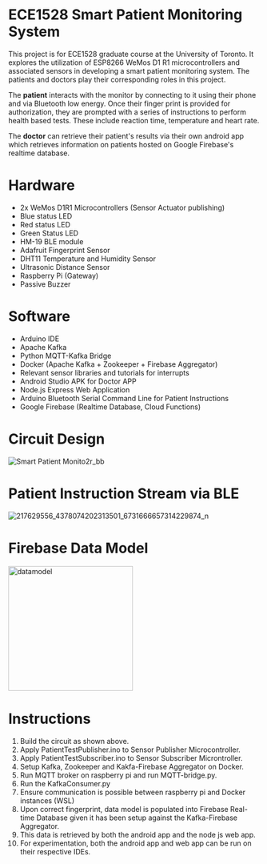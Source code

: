 # ECE1528 Smart Patient Monitoring System

This project is for ECE1528 graduate course at the University of Toronto.
It explores the utilization of ESP8266 WeMos D1 R1 microcontrollers and associated sensors in developing a smart patient monitoring system. The patients and doctors play their corresponding roles in this project.

The **patient** interacts with the monitor by connecting to it using their phone and via Bluetooth low energy. Once their finger print is provided for authorization, they are prompted with a series of instructions to perform health based tests. These include reaction time, temperature and heart rate.

The **doctor** can retrieve their patient's results via their own android app which retrieves information on patients hosted on Google Firebase's realtime database.

# Hardware
 - 2x WeMos D1R1 Microcontrollers (Sensor Actuator publishing)
 - Blue status LED
 - Red status LED
 - Green Status LED
 - HM-19 BLE module
 - Adafruit Fingerprint Sensor
 - DHT11 Temperature and Humidity Sensor
 - Ultrasonic Distance Sensor
 - Raspberry Pi (Gateway)
 - Passive Buzzer

# Software
 - Arduino IDE
 - Apache Kafka 
 - Python MQTT-Kafka Bridge
 - Docker (Apache Kafka + Zookeeper + Firebase Aggregator)
 - Relevant sensor libraries and tutorials for interrupts
 - Android Studio APK for Doctor APP
 - Node.js Express Web Application
 - Arduino Bluetooth Serial Command Line for Patient Instructions
 - Google Firebase (Realtime Database, Cloud Functions)

# Circuit Design 

![Smart Patient Monito2r_bb](https://user-images.githubusercontent.com/8919416/126339795-52cf4294-9d41-4075-819e-a30671d63507.png)


# Patient Instruction Stream via BLE

![217629556_4378074202313501_6731666657314229874_n](https://user-images.githubusercontent.com/8919416/125673137-148aace8-6ba3-4d4f-81a6-d26ce8bc54f9.jpg)


# Firebase Data Model

<img width="249" alt="datamodel" src="https://user-images.githubusercontent.com/8919416/126340192-f1ede5cf-f418-4f91-90f0-c5c677c89b9d.PNG">

# Instructions

1. Build the circuit as shown above.
2. Apply PatientTestPublisher.ino to Sensor Publisher Microcontroller.
3. Apply PatientTestSubscriber.ino to Sensor Subscriber Microntroller.
4. Setup Kafka, Zookeeper and Kakfa-Firebase Aggregator on Docker.
5. Run MQTT broker on raspberry pi and run MQTT-bridge.py.
6. Run the KafkaConsumer.py 
7. Ensure communication is possible between raspberry pi and Docker instances (WSL)
8. Upon correct fingerprint, data model is populated into Firebase Real-time Database given it has been setup against the Kafka-Firebase Aggregator.
9. This data is retrieved by both the android app and the node js web app.
10. For experimentation, both the android app and web app can be run on their respective IDEs.



